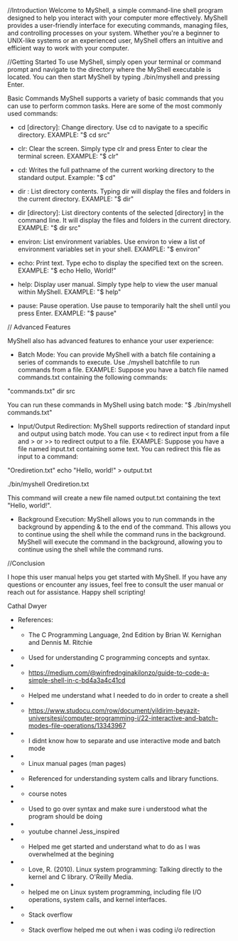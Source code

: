 //Introduction
Welcome to MyShell, a simple command-line shell program designed to help you interact with your computer more effectively. MyShell provides a user-friendly interface for executing commands, managing files, and controlling processes on your system. Whether you're a beginner to UNIX-like systems or an experienced user, MyShell offers an intuitive and efficient way to work with your computer.

//Getting Started
To use MyShell, simply open your terminal or command prompt and navigate to the directory where the MyShell executable is located. You can then start MyShell by typing ./bin/myshell and pressing Enter.

Basic Commands
MyShell supports a variety of basic commands that you can use to perform common tasks. Here are some of the most commonly used commands:

- cd [directory]: Change directory. Use cd <directory> to navigate to a specific directory.
EXAMPLE: "$ cd src"

- clr: Clear the screen. Simply type clr and press Enter to clear the terminal screen.
EXAMPLE: "$ clr"

- cd: Writes the full pathname of the current working directory to the standard output.
Example: "$ cd"

- dir : List directory contents. Typing dir will display the files and folders in the current directory.
EXAMPLE: "$ dir"

- dir [directory]: List directory contents of the selected [directory] in the command line. It will display the files and folders in the current directory.
EXAMPLE: "$ dir src"

- environ: List environment variables. Use environ to view a list of environment variables set in your shell.
EXAMPLE: "$ environ"

- echo: Print text. Type echo <text> to display the specified text on the screen.
EXAMPLE: "$ echo Hello, World!"

- help: Display user manual. Simply type help to view the user manual within MyShell.
EXAMPLE: "$ help"

- pause: Pause operation. Use pause to temporarily halt the shell until you press Enter.
EXAMPLE: "$ pause"

// Advanced Features

MyShell also has advanced features to enhance your user experience:

- Batch Mode: You can provide MyShell with a batch file containing a series of commands to execute. Use ./myshell batchfile to run commands from a file.
EXAMPLE: Suppose you have a batch file named commands.txt containing the following commands:

"commands.txt"
dir src

You can run these commands in MyShell using batch mode:
"$ ./bin/myshell commands.txt"

- Input/Output Redirection: MyShell supports redirection of standard input and output using batch mode. You can use < to redirect input from a file and > or >> to redirect output to a file.
EXAMPLE: Suppose you have a file named input.txt containing some text. You can redirect this file as input to a command:

"Orediretion.txt"
echo "Hello, world!" > output.txt

./bin/myshell Orediretion.txt

This command will create a new file named output.txt containing the text "Hello, world!".

- Background Execution: MyShell allows you to run commands in the background by appending & to the end of the command. This allows you to continue using the shell while the command runs in the background.
MyShell will execute the command in the background, allowing you to continue using the shell while the command runs.


//Conclusion

I hope this user manual helps you get started with MyShell. If you have any questions or encounter any issues, feel free to consult the user manual or reach out for assistance. Happy shell scripting!

Cathal Dwyer

 * References:
 * - The C Programming Language, 2nd Edition by Brian W. Kernighan and Dennis M. Ritchie
 *    - Used for understanding C programming concepts and syntax.
 * - https://medium.com/@winfrednginakilonzo/guide-to-code-a-simple-shell-in-c-bd4a3a4c41cd
 *    - Helped me understand what I needed to do in order to create a shell
 * - https://www.studocu.com/row/document/yildirim-beyazit-universitesi/computer-programming-i/22-interactive-and-batch-modes-file-operations/13343967
 *    - I didnt know how to separate and use interactive mode and batch mode
 * - Linux manual pages (man pages)
 *    - Referenced for understanding system calls and library functions.
 * - course notes
 *    - Used to go over syntax and make sure i understood what the program should be doing
 * - youtube channel Jess_inspired
 *    - Helped me get started and understand what to do as I was overwhelmed at the begining
 * - Love, R. (2010). Linux system programming: Talking directly to the kernel and C library. O'Reilly Media.
 *    - helped me on Linux system programming, including file I/O operations, system calls, and kernel interfaces.
 * - Stack overflow
 *    - Stack overflow helped me out when i was coding i/o redirection